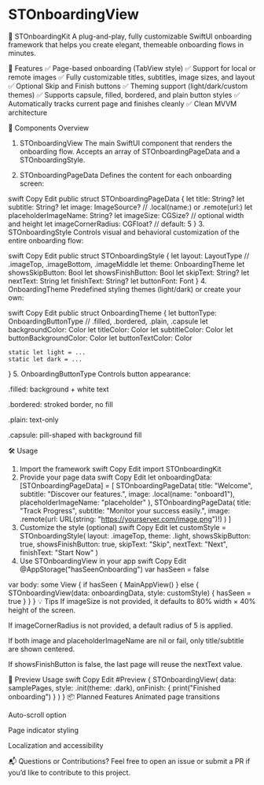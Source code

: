 # STOnboardingView

📲 STOnboardingKit
A plug-and-play, fully customizable SwiftUI onboarding framework that helps you create elegant, themeable onboarding flows in minutes.

🚀 Features
✅ Page-based onboarding (TabView style)
✅ Support for local or remote images
✅ Fully customizable titles, subtitles, image sizes, and layout
✅ Optional Skip and Finish buttons
✅ Theming support (light/dark/custom themes)
✅ Supports capsule, filled, bordered, and plain button styles
✅ Automatically tracks current page and finishes cleanly
✅ Clean MVVM architecture

🧱 Components Overview
1. STOnboardingView
The main SwiftUI component that renders the onboarding flow.
Accepts an array of STOnboardingPageData and a STOnboardingStyle.

2. STOnboardingPageData
Defines the content for each onboarding screen:

swift
Copy
Edit
public struct STOnboardingPageData {
    let title: String?
    let subtitle: String?
    let image: ImageSource? // .local(name:) or .remote(url:)
    let placeholderImageName: String?
    let imageSize: CGSize? // optional width and height
    let imageCornerRadius: CGFloat? // default: 5
}
3. STOnboardingStyle
Controls visual and behavioral customization of the entire onboarding flow:

swift
Copy
Edit
public struct STOnboardingStyle {
    let layout: LayoutType // .imageTop, .imageBottom, .imageMiddle
    let theme: OnboardingTheme
    let showsSkipButton: Bool
    let showsFinishButton: Bool
    let skipText: String?
    let nextText: String
    let finishText: String?
    let buttonFont: Font
}
4. OnboardingTheme
Predefined styling themes (light/dark) or create your own:

swift
Copy
Edit
public struct OnboardingTheme {
    let buttonType: OnboardingButtonType // .filled, .bordered, .plain, .capsule
    let backgroundColor: Color
    let titleColor: Color
    let subtitleColor: Color
    let buttonBackgroundColor: Color
    let buttonTextColor: Color

    static let light = ...
    static let dark = ...
}
5. OnboardingButtonType
Controls button appearance:

.filled: background + white text

.bordered: stroked border, no fill

.plain: text-only

.capsule: pill-shaped with background fill

🛠 Usage
1. Import the framework
swift
Copy
Edit
import STOnboardingKit
2. Provide your page data
swift
Copy
Edit
let onboardingData: [STOnboardingPageData] = [
    STOnboardingPageData(
        title: "Welcome",
        subtitle: "Discover our features.",
        image: .local(name: "onboard1"),
        placeholderImageName: "placeholder"
    ),
    STOnboardingPageData(
        title: "Track Progress",
        subtitle: "Monitor your success easily.",
        image: .remote(url: URL(string: "https://yourserver.com/image.png")!)
    )
]
3. Customize the style (optional)
swift
Copy
Edit
let customStyle = STOnboardingStyle(
    layout: .imageTop,
    theme: .light,
    showsSkipButton: true,
    showsFinishButton: true,
    skipText: "Skip",
    nextText: "Next",
    finishText: "Start Now"
)
4. Use STOnboardingView in your app
swift
Copy
Edit
@AppStorage("hasSeenOnboarding") var hasSeen = false

var body: some View {
    if hasSeen {
        MainAppView()
    } else {
        STOnboardingView(data: onboardingData, style: customStyle) {
            hasSeen = true
        }
    }
}
💡 Tips
If imageSize is not provided, it defaults to 80% width × 40% height of the screen.

If imageCornerRadius is not provided, a default radius of 5 is applied.

If both image and placeholderImageName are nil or fail, only title/subtitle are shown centered.

If showsFinishButton is false, the last page will reuse the nextText value.

📸 Preview Usage
swift
Copy
Edit
#Preview {
    STOnboardingView(
        data: samplePages,
        style: .init(theme: .dark),
        onFinish: { print("Finished onboarding") }
    )
}
📦 Planned Features
Animated page transitions

Auto-scroll option

Page indicator styling

Localization and accessibility

📬 Questions or Contributions?
Feel free to open an issue or submit a PR if you’d like to contribute to this project.
